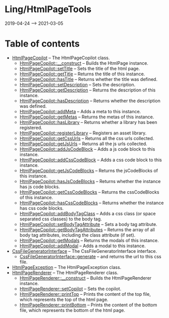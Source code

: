 Ling/HtmlPageTools
================
2019-04-24 --> 2021-03-05




Table of contents
===========

- [HtmlPageCopilot](https://github.com/lingtalfi/HtmlPageTools/blob/master/doc/api/Ling/HtmlPageTools/Copilot/HtmlPageCopilot.md) &ndash; The HtmlPageCopilot class.
    - [HtmlPageCopilot::__construct](https://github.com/lingtalfi/HtmlPageTools/blob/master/doc/api/Ling/HtmlPageTools/Copilot/HtmlPageCopilot/__construct.md) &ndash; Builds the HtmlPage instance.
    - [HtmlPageCopilot::setTitle](https://github.com/lingtalfi/HtmlPageTools/blob/master/doc/api/Ling/HtmlPageTools/Copilot/HtmlPageCopilot/setTitle.md) &ndash; Sets the title of the html page.
    - [HtmlPageCopilot::getTitle](https://github.com/lingtalfi/HtmlPageTools/blob/master/doc/api/Ling/HtmlPageTools/Copilot/HtmlPageCopilot/getTitle.md) &ndash; Returns the title of this instance.
    - [HtmlPageCopilot::hasTitle](https://github.com/lingtalfi/HtmlPageTools/blob/master/doc/api/Ling/HtmlPageTools/Copilot/HtmlPageCopilot/hasTitle.md) &ndash; Returns whether the title was defined.
    - [HtmlPageCopilot::setDescription](https://github.com/lingtalfi/HtmlPageTools/blob/master/doc/api/Ling/HtmlPageTools/Copilot/HtmlPageCopilot/setDescription.md) &ndash; Sets the description.
    - [HtmlPageCopilot::getDescription](https://github.com/lingtalfi/HtmlPageTools/blob/master/doc/api/Ling/HtmlPageTools/Copilot/HtmlPageCopilot/getDescription.md) &ndash; Returns the description of this instance.
    - [HtmlPageCopilot::hasDescription](https://github.com/lingtalfi/HtmlPageTools/blob/master/doc/api/Ling/HtmlPageTools/Copilot/HtmlPageCopilot/hasDescription.md) &ndash; Returns whether the description was defined.
    - [HtmlPageCopilot::addMeta](https://github.com/lingtalfi/HtmlPageTools/blob/master/doc/api/Ling/HtmlPageTools/Copilot/HtmlPageCopilot/addMeta.md) &ndash; Adds a meta to this instance.
    - [HtmlPageCopilot::getMetas](https://github.com/lingtalfi/HtmlPageTools/blob/master/doc/api/Ling/HtmlPageTools/Copilot/HtmlPageCopilot/getMetas.md) &ndash; Returns the metas of this instance.
    - [HtmlPageCopilot::hasLibrary](https://github.com/lingtalfi/HtmlPageTools/blob/master/doc/api/Ling/HtmlPageTools/Copilot/HtmlPageCopilot/hasLibrary.md) &ndash; Returns whether a library has been registered.
    - [HtmlPageCopilot::registerLibrary](https://github.com/lingtalfi/HtmlPageTools/blob/master/doc/api/Ling/HtmlPageTools/Copilot/HtmlPageCopilot/registerLibrary.md) &ndash; Registers an asset library.
    - [HtmlPageCopilot::getCssUrls](https://github.com/lingtalfi/HtmlPageTools/blob/master/doc/api/Ling/HtmlPageTools/Copilot/HtmlPageCopilot/getCssUrls.md) &ndash; Returns all the css urls collected.
    - [HtmlPageCopilot::getJsUrls](https://github.com/lingtalfi/HtmlPageTools/blob/master/doc/api/Ling/HtmlPageTools/Copilot/HtmlPageCopilot/getJsUrls.md) &ndash; Returns all the js urls collected.
    - [HtmlPageCopilot::addJsCodeBlock](https://github.com/lingtalfi/HtmlPageTools/blob/master/doc/api/Ling/HtmlPageTools/Copilot/HtmlPageCopilot/addJsCodeBlock.md) &ndash; Adds a js code block to this instance.
    - [HtmlPageCopilot::addCssCodeBlock](https://github.com/lingtalfi/HtmlPageTools/blob/master/doc/api/Ling/HtmlPageTools/Copilot/HtmlPageCopilot/addCssCodeBlock.md) &ndash; Adds a css code block to this instance.
    - [HtmlPageCopilot::getJsCodeBlocks](https://github.com/lingtalfi/HtmlPageTools/blob/master/doc/api/Ling/HtmlPageTools/Copilot/HtmlPageCopilot/getJsCodeBlocks.md) &ndash; Returns the jsCodeBlocks of this instance.
    - [HtmlPageCopilot::hasJsCodeBlocks](https://github.com/lingtalfi/HtmlPageTools/blob/master/doc/api/Ling/HtmlPageTools/Copilot/HtmlPageCopilot/hasJsCodeBlocks.md) &ndash; Returns whether the instance has js code blocks.
    - [HtmlPageCopilot::getCssCodeBlocks](https://github.com/lingtalfi/HtmlPageTools/blob/master/doc/api/Ling/HtmlPageTools/Copilot/HtmlPageCopilot/getCssCodeBlocks.md) &ndash; Returns the cssCodeBlocks of this instance.
    - [HtmlPageCopilot::hasCssCodeBlocks](https://github.com/lingtalfi/HtmlPageTools/blob/master/doc/api/Ling/HtmlPageTools/Copilot/HtmlPageCopilot/hasCssCodeBlocks.md) &ndash; Returns whether the instance has css code blocks.
    - [HtmlPageCopilot::addBodyTagClass](https://github.com/lingtalfi/HtmlPageTools/blob/master/doc/api/Ling/HtmlPageTools/Copilot/HtmlPageCopilot/addBodyTagClass.md) &ndash; Adds a css class (or space separated css classes) to the body tag.
    - [HtmlPageCopilot::setBodyTagAttribute](https://github.com/lingtalfi/HtmlPageTools/blob/master/doc/api/Ling/HtmlPageTools/Copilot/HtmlPageCopilot/setBodyTagAttribute.md) &ndash; Sets a body tag attribute.
    - [HtmlPageCopilot::getBodyTagAttributes](https://github.com/lingtalfi/HtmlPageTools/blob/master/doc/api/Ling/HtmlPageTools/Copilot/HtmlPageCopilot/getBodyTagAttributes.md) &ndash; Returns the array of all body tag attributes, including the class attribute (if set).
    - [HtmlPageCopilot::getModals](https://github.com/lingtalfi/HtmlPageTools/blob/master/doc/api/Ling/HtmlPageTools/Copilot/HtmlPageCopilot/getModals.md) &ndash; Returns the modals of this instance.
    - [HtmlPageCopilot::addModal](https://github.com/lingtalfi/HtmlPageTools/blob/master/doc/api/Ling/HtmlPageTools/Copilot/HtmlPageCopilot/addModal.md) &ndash; Adds a modal to this instance.
- [CssFileGeneratorInterface](https://github.com/lingtalfi/HtmlPageTools/blob/master/doc/api/Ling/HtmlPageTools/CssFileGenerator/CssFileGeneratorInterface.md) &ndash; The CssFileGeneratorInterface interface.
    - [CssFileGeneratorInterface::generate](https://github.com/lingtalfi/HtmlPageTools/blob/master/doc/api/Ling/HtmlPageTools/CssFileGenerator/CssFileGeneratorInterface/generate.md) &ndash; and returns the url to this css file.
- [HtmlPageException](https://github.com/lingtalfi/HtmlPageTools/blob/master/doc/api/Ling/HtmlPageTools/Exception/HtmlPageException.md) &ndash; The HtmlPageException class.
- [HtmlPageRenderer](https://github.com/lingtalfi/HtmlPageTools/blob/master/doc/api/Ling/HtmlPageTools/Renderer/HtmlPageRenderer.md) &ndash; The HtmlPageRenderer class.
    - [HtmlPageRenderer::__construct](https://github.com/lingtalfi/HtmlPageTools/blob/master/doc/api/Ling/HtmlPageTools/Renderer/HtmlPageRenderer/__construct.md) &ndash; Builds the HtmlPageRenderer instance.
    - [HtmlPageRenderer::setCopilot](https://github.com/lingtalfi/HtmlPageTools/blob/master/doc/api/Ling/HtmlPageTools/Renderer/HtmlPageRenderer/setCopilot.md) &ndash; Sets the copilot.
    - [HtmlPageRenderer::printTop](https://github.com/lingtalfi/HtmlPageTools/blob/master/doc/api/Ling/HtmlPageTools/Renderer/HtmlPageRenderer/printTop.md) &ndash; Prints the content of the top file, which represents the top of the html page.
    - [HtmlPageRenderer::printBottom](https://github.com/lingtalfi/HtmlPageTools/blob/master/doc/api/Ling/HtmlPageTools/Renderer/HtmlPageRenderer/printBottom.md) &ndash; Prints the content of the bottom file, which represents the bottom of the html page.





